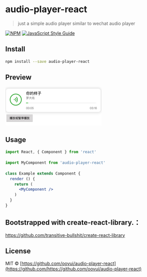 # audio-player-react

> just a simple audio player similar to wechat audio player

[![NPM](https://img.shields.io/npm/v/audio-player-react.svg)](https://www.npmjs.com/package/audio-player-react) [![JavaScript Style Guide](https://img.shields.io/badge/code_style-standard-brightgreen.svg)](https://standardjs.com)

## Install

```bash
npm install --save audio-player-react
```
## Preview

<img width="303" src="https://raw.githubusercontent.com/oovui/audio-player-react/master/preview.png"/>

## Usage

```jsx
import React, { Component } from 'react'

import MyComponent from 'audio-player-react'

class Example extends Component {
  render () {
    return (
      <MyComponent />
    )
  }
}
```

## Bootstrapped with create-react-library.：
https://github.com/transitive-bullshit/create-react-library

## License

MIT © [https://github.com/oovui/audio-player-react](https://github.com/https://github.com/oovui/audio-player-react)
